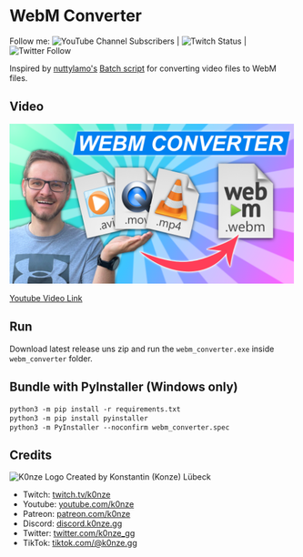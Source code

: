 # WebM Converter

Follow me: ![YouTube Channel Subscribers](https://img.shields.io/youtube/channel/subscribers/UClinoEvnpv_TzF4HNNaE5cQ?style=social) | ![Twitch Status](https://img.shields.io/twitch/status/k0nze?style=social) | ![Twitter Follow](https://img.shields.io/twitter/follow/k0nze_gg?style=social) 

Inspired by [nuttylamo's](https://github.com/nuttylmao) [Batch script](https://github.com/nuttylmao/Nutty-s-WebM-Converter) for converting video files to WebM files.

## Video

<a href="https://youtu.be/dt3BKlOYaVQ">
    <img src="./images/youtube_thumbnail.png" width="500"/>
</a>

[Youtube Video Link](https://youtu.be/dt3BKlOYaVQ)


## Run

Download latest release uns zip and run the `webm_converter.exe` inside `webm_converter` folder.

## Bundle with PyInstaller (Windows only)

```
python3 -m pip install -r requirements.txt
python3 -m pip install pyinstaller
python3 -m PyInstaller --noconfirm webm_converter.spec
```

## Credits
![K0nze Logo](./images/k_logo_30x30.png "Logo") Created by Konstantin (Konze) Lübeck

 * Twitch: [twitch.tv/k0nze](https://twitch.tv/k0nze) 
 * Youtube: [youtube.com/k0nze](https://youtube.com/k0nze) 
 * Patreon: [patreon.com/k0nze](https://patreon.com/k0nze) 
 * Discord: [discord.k0nze.gg](https://discord.k0nze.gg) 
 * Twitter: [twitter.com/k0nze_gg](https://twitter.com/k0nze_gg)
 * TikTok: [tiktok.com/@k0nze.gg](https://tiktok.com/@k0nze.gg) 

